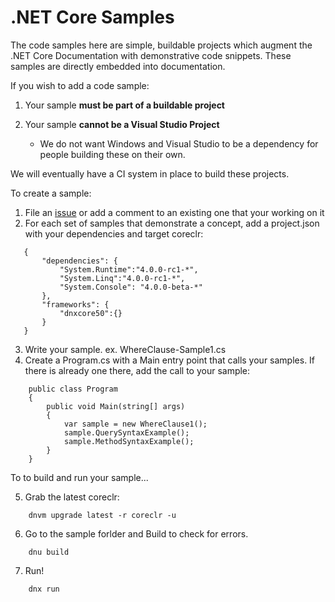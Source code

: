# .NET Core Samples

The code samples here are simple, buildable projects which augment the .NET Core Documentation with demonstrative code snippets.  These samples are directly embedded into documentation.

If you wish to add a code sample:

1. Your sample **must be part of a buildable project**
2. Your sample **cannot be a Visual Studio Project**

	- We do not want Windows and Visual Studio to be a dependency for people building these on their own.

We will eventually have a CI system in place to build these projects.

To create a sample:

1. File an [issue](https://github.com/dotnet/core-docs/issues) or add a comment to an existing one that your working on it
2. For each set of samples that demonstrate a concept, add a project.json with your dependencies and target coreclr:

 ```
 	{ 
		"dependencies": {
		    "System.Runtime":"4.0.0-rc1-*",
		    "System.Linq":"4.0.0-rc1-*",
		    "System.Console": "4.0.0-beta-*"
	    },
	    "frameworks": {
		    "dnxcore50":{}
	    }
    }
```

3. Write your sample. ex. WhereClause-Sample1.cs
4. Create a Program.cs with a Main entry point that calls your samples. If there is already one there, add the call to your sample:

```
    public class Program
    {
        public void Main(string[] args)
        {
            var sample = new WhereClause1();
            sample.QuerySyntaxExample();
            sample.MethodSyntaxExample();
        }
    }
```
To to build and run your sample...

5. Grab the latest coreclr:
```    
	dnvm upgrade latest -r coreclr -u
```	
6. Go to the sample forlder and Build to check for errors. 
```
    dnu build
```	
7. Run!
```
    dnx run
```	
